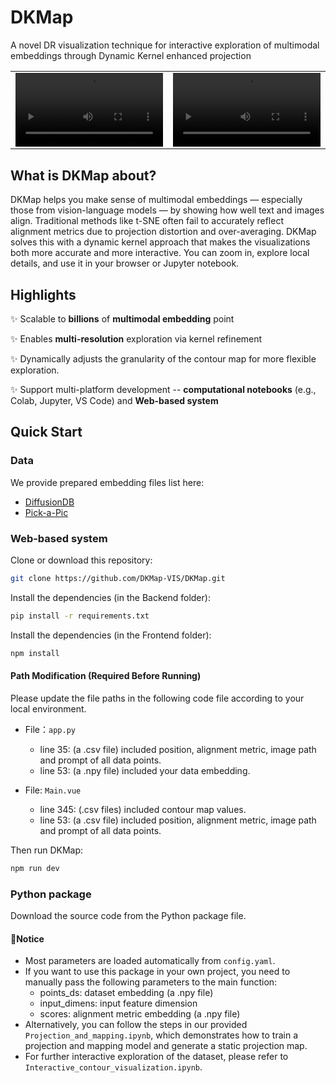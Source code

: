# DKMap <a href="https://github.com/DKMap-VIS/DKMap" style="color: #65513C; font-family: 'Maiden Orange', sans-serif; font-weight: bold;"></a>

A novel DR visualization technique for interactive exploration of multimodal embeddings through Dynamic Kernel enhanced projection


<table>
  <tr>
    <td colspan="3"><video width="100%" src='https://github.com/user-attachments/assets/1eeec725-dd91-464d-9e47-42374c24cd48'>Web-based</td>
    <td colspan="3"><video width="100%" src='https://github.com/user-attachments/assets/647ba1b2-6c75-4554-a0f1-0c48ce1a2c6f'>Colab</td>
  </tr>
  <tr></tr>
</table>


## What is DKMap about?
DKMap helps you make sense of multimodal embeddings — especially those from vision-language models — by showing how well text and images align. Traditional methods like t-SNE often fail to accurately reflect alignment metrics due to projection distortion and over-averaging. DKMap solves this with a dynamic kernel approach that makes the visualizations both more accurate and more interactive. You can zoom in, explore local details, and use it in your browser or Jupyter notebook.

## Highlights
✨ Scalable to <strong>billions</strong> of <strong>multimodal embedding</strong> point

✨ Enables <strong>multi-resolution</strong> exploration via kernel
refinement

✨ Dynamically adjusts the granularity of the contour map for more flexible exploration.

✨ Support multi-platform development -- <strong>computational notebooks</strong> (e.g., Colab, Jupyter, VS Code) and <strong>Web-based system</strong>


## Quick Start

### Data

We provide prepared embedding files list here: 
- [DiffusionDB](https://drive.google.com/drive/folders/1w5fpg0dLDrsQ_VhGge2uzcS-cOcnGXhu?usp=sharing)
- [Pick-a-Pic](https://drive.google.com/drive/folders/1mz79GBRaBDKIUhrkWj1-l_LUUKacQBey?usp=sharing)


### Web-based system
Clone or download this repository:
```bash
git clone https://github.com/DKMap-VIS/DKMap.git
```
Install the dependencies (in the Backend folder):
```bash
pip install -r requirements.txt
```
Install the dependencies (in the Frontend folder):
```bash
npm install
```
#### Path Modification (Required Before Running)
Please update the file paths in the following code file according to your local environment.
- File：```app.py```
     - line 35: (a .csv file) included position, alignment metric, image path and prompt of all data points.
     - line 53: (a .npy file) included your data embedding.

- File: ```Main.vue```
     - line 345: (.csv files) included contour map values.
     - line 53: (a .csv file) included position, alignment metric, image path and prompt of all data points.

Then run DKMap:
```bash
npm run dev
```

### Python package
Download the source code from the Python package file.

#### 🚀Notice
- Most parameters are loaded automatically from ```config.yaml```.
- If you want to use this package in your own project, you need to manually pass the following parameters to the main function:
   - points_ds: dataset embedding (a .npy file)
   - input_dimens: input feature dimension
   - scores: alignment metric embedding (a .npy file)
- Alternatively, you can follow the steps in our provided ```Projection_and_mapping.ipynb```, which demonstrates how to train a projection and mapping model and generate a static projection map.
- For further interactive exploration of the dataset, please refer to ```Interactive_contour_visualization.ipynb```.







